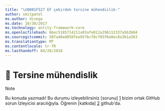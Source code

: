 ```yaml
---
title: "\U0001F527 EF çekirdek tersine mühendislik-"
author: smitpatel
ms.author: divega
ms.date: 10/30/2017
ms.technology: entity-framework-core
ms.openlocfilehash: 6bec5185714211a93afe012a296112337a563b04
ms.sourcegitcommit: 507a40ed050fee957bcf8cf05f6e0ec8a3b1a363
ms.translationtype: MT
ms.contentlocale: tr-TR
ms.lasthandoff: 04/26/2018
---
```

# <a name="-reverse-engineering"></a>🔧 Tersine mühendislik

> [!NOTE]
> Bu konuda yazmadı! Bu durumu izleyebilirsiniz [sorunu] [ 1] bizim ortak GitHub sorun İzleyicisi aracılığıyla. Öğrenin [katkıda] [ 2] github'da.


  [1]: https://github.com/aspnet/EntityFramework.Docs/issues/508
  [2]: https://github.com/aspnet/EntityFramework.Docs/blob/master/CONTRIBUTING.md
